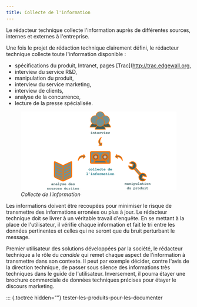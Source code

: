 ```yaml
---
title: Collecte de l'information
---
```


Le rédacteur technique collecte l'information auprès de différentes
sources, internes et externes à l'entreprise.

Une fois le projet de rédaction technique clairement défini, le
rédacteur technique collecte toute l'information disponible :

-   spécifications du produit, Intranet, pages
    \[Trac\](<http://trac.edgewall.org>,
-   interview du service R&D,
-   manipulation du produit,
-   interview du service marketing,
-   interview de clients,
-   analyse de la concurrence,
-   lecture de la presse spécialisée.

<figure>
<img src="graphics/collecte.svg" alt="graphics/collecte.svg" />
<figcaption><em>Collecte de l'information</em></figcaption>
</figure>

Les informations doivent être recoupées pour minimiser le risque de
transmettre des informations erronées ou plus à jour. Le rédacteur
technique doit se livrer à un véritable travail d'enquête. En se
mettant à la place de l'utilisateur, il vérifie chaque information et
fait le tri entre les données pertinentes et celles qui ne seront que du
bruit perturbant le message.

Premier utilisateur des solutions développées par la société, le
rédacteur technique a le rôle du *candide* qui remet chaque aspect de
l'information à transmettre dans son contexte. Il peut par exemple
décider, contre l'avis de la direction technique, de passer sous
silence des informations très techniques dans le guide de
l'utilisateur. Inversement, il pourra étayer une brochure commerciale
de données techniques précises pour étayer le discours marketing.

::: {.toctree hidden=""}
tester-les-produits-pour-les-documenter

